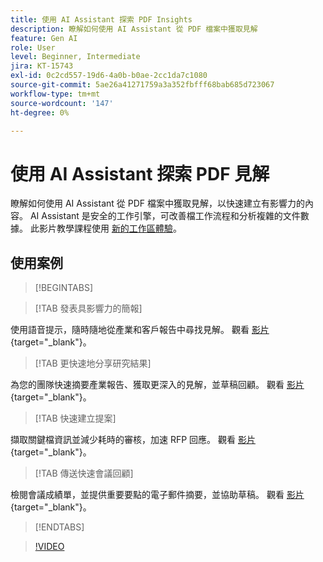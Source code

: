 ```yaml
---
title: 使用 AI Assistant 探索 PDF Insights
description: 瞭解如何使用 AI Assistant 從 PDF 檔案中獲取見解
feature: Gen AI
role: User
level: Beginner, Intermediate
jira: KT-15743
exl-id: 0c2cd557-19d6-4a0b-b0ae-2cc1da7c1080
source-git-commit: 5ae26a41271759a3a352fbfff68bab685d723067
workflow-type: tm+mt
source-wordcount: '147'
ht-degree: 0%

---
```


# 使用 AI Assistant 探索 PDF 見解

瞭解如何使用 AI Assistant 從 PDF 檔案中獲取見解，以快速建立有影響力的內容。 AI Assistant 是安全的工作引擎，可改善檔工作流程和分析複雜的文件數據。 此影片教學課程使用 [新的工作區體驗](new-workspace.md)。

## 使用案例

>[!BEGINTABS]

>[!TAB 發表具影響力的簡報]

使用語音提示，隨時隨地從產業和客戶報告中尋找見解。 觀看 [影片](https://video.tv.adobe.com/v/3428811?quality=12&learn=on&hidetitle=true){target="_blank"}。

>[!TAB 更快速地分享研究結果]

為您的團隊快速摘要產業報告、獲取更深入的見解，並草稿回顧。 觀看 [影片](https://video.tv.adobe.com/v/3427286?quality=12&learn=on&hidetitle=true){target="_blank"}。

>[!TAB 快速建立提案]

擷取關鍵檔資訊並減少耗時的審核，加速 RFP 回應。 觀看 [影片](https://video.tv.adobe.com/v/3428639?quality=12&learn=on&hidetitle=true){target="_blank"}。

>[!TAB 傳送快速會議回顧]

檢閱會議成績單，並提供重要要點的電子郵件摘要，並協助草稿。 觀看 [影片](https://video.tv.adobe.com/v/3427292?quality=12&learn=on&hidetitle=true){target="_blank"}。

>[!ENDTABS]

>[!VIDEO](https://video.tv.adobe.com/v/3430512?enablevpops&quality=12&learn=on&hidetitle=true)
